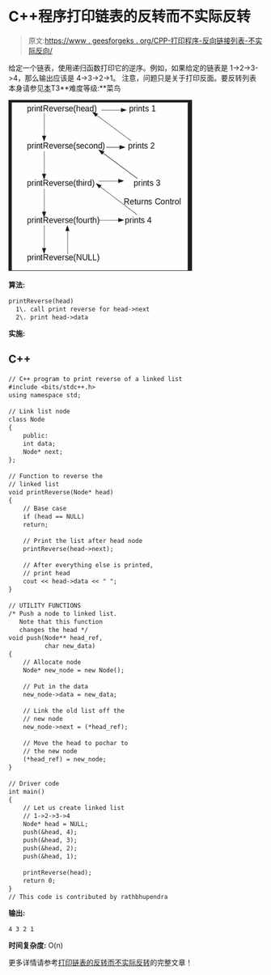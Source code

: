 # C++程序打印链表的反转而不实际反转

> 原文:[https://www . geesforgeks . org/CPP-打印程序-反向链接列表-不实际反向/](https://www.geeksforgeeks.org/cpp-program-for-printing-reverse-of-a-linked-list-without-actually-reversing/)

给定一个链表，使用递归函数打印它的逆序。例如，如果给定的链表是 1->2->3->4，那么输出应该是 4->3->2->1。
注意，问题只是关于打印反面。要反转列表本身请参见[本](https://www.geeksforgeeks.org/reverse-a-linked-list/)T3**难度等级:**菜鸟

![reverse-a-link-list](img/2887a61ccc887b8c68af722f22f72ab8.png)

**算法:**

```
printReverse(head)
  1\. call print reverse for head->next
  2\. print head->data
```

**实施:**

## C++

```
// C++ program to print reverse of a linked list 
#include <bits/stdc++.h>
using namespace std;

// Link list node 
class Node 
{ 
    public:
    int data; 
    Node* next; 
}; 

// Function to reverse the 
// linked list 
void printReverse(Node* head) 
{ 
    // Base case 
    if (head == NULL) 
    return; 

    // Print the list after head node 
    printReverse(head->next); 

    // After everything else is printed, 
    // print head 
    cout << head->data << " "; 
} 

// UTILITY FUNCTIONS
/* Push a node to linked list. 
   Note that this function 
   changes the head */
void push(Node** head_ref, 
          char new_data) 
{ 
    // Allocate node 
    Node* new_node = new Node();

    // Put in the data 
    new_node->data = new_data; 

    // Link the old list off the 
    // new node 
    new_node->next = (*head_ref); 

    // Move the head to pochar to 
    // the new node 
    (*head_ref) = new_node; 
} 

// Driver code
int main() 
{ 
    // Let us create linked list 
    // 1->2->3->4 
    Node* head = NULL; 
    push(&head, 4); 
    push(&head, 3); 
    push(&head, 2); 
    push(&head, 1); 

    printReverse(head); 
    return 0; 
} 
// This code is contributed by rathbhupendra
```

**输出:**

```
4 3 2 1
```

**时间复杂度:** O(n)

更多详情请参考[打印链表的反转而不实际反转](https://www.geeksforgeeks.org/print-reverse-of-a-linked-list-without-actually-reversing/)的完整文章！